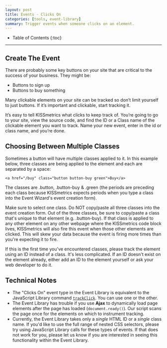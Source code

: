 ```yaml
---
layout: post
title: Events - Clicks On
categories: [tools, event-library]
summary: Trigger events when someone clicks on an element.
---
```

* Table of Contents
{:toc}
* * *

## Create The Event

There are probably some key buttons on your site that are critical to the success of your business. They might be:

* Buttons to sign up
* Buttons to buy something

Many clickable elements on your site can be tracked so don’t limit yourself to just buttons. If it’s important and clickable, start tracking it.

It’s easy to tell KISSmetrics what clicks to keep track of. You’re going to go to your site, view the source code, and find the ID or a Class name of the clickable element you want to track. Name your new event, enter in the id or class name, and you’re done.


## Choosing Between Multiple Classes

Sometimes a button will have multiple classes applied to it. In this example below, three classes are being applied to the element and each are separated by a space:

`<a href="/buy" class="button button-buy green">Buy</a>`

The classes are .button, .button-buy & .green (the periods are preceding each class because KISSmetrics expects periods when you type a class into the Event Wizard's event creation form).

Make sure to select one class. Do NOT copy/paste all three classes into the event creation form. Out of the three classes, be sure to copy/paste a class that's unique to that element (e.g. .button-buy). If that class is applied to any other element on any other webpage where the KISSmetrics code block lives, KISSmetrics will also fire this event when those other elements are clicked. This will skew your data because the event is firing more times than you're expecting it to fire.

If this is the first time you've encountered classes, please track the element using an ID instead of a class. It's less complicated. If an ID doesn't exist on the element already, either add an ID to the element yourself or ask your web developer to do it.

## Technical Notes

* The "Clicks On" event type in the Event Library is equivalent to the JavaScript Library command [`trackClick`][trackClick]. You can use one or the other.
* The Event Library has trouble if you use **Ajax** to dynamically load page elements after the page has loaded (`document.ready()`). Our script scans the page once for the elements on which to instrument tracking.
* Currently, the Event Library takes only a *single* HTML ID or a *single* class name. If you'd like to use the full range of nested CSS selectors, please try using JavaScript Library calls for these types of events. If that does not work for you, please let us know if you are interested in seeing this functionality within the Event Library.

[trackClick]: /apis/javascript/javascript-specific#tracking-clicks
